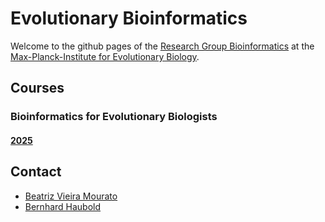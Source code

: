# Evolutionary Bioinformatics

Welcome to the github pages of the [Research Group
Bioinformatics](https://www.evolbio.mpg.de/5814/group_bioinformatics)
at the [Max-Planck-Institute for Evolutionary
Biology](https://www.evolbio.mpg.de/).

## Courses
### Bioinformatics for Evolutionary Biologists
#### [2025](beb/2025/beb.md)

## Contact
- [Beatriz Vieira Mourato](https://beatrizvm.github.io/)
- [Bernhard Haubold](https://www.evolbio.mpg.de/mitarbeiter/12020)
